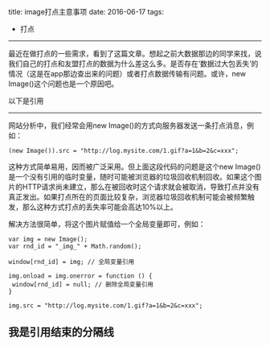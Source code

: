 title: image打点主意事项
date: 2016-06-17
tags: 
 - 打点
---


最近在做打点的一些需求，看到了这篇文章。想起之前大数据那边的同学来找，说我们自己的打点和友盟打点的数据为什么差这么多。是否存在‘数据过大包丢失’的情况（这是在app那边查出来的问题）或者打点数据传输有问题。或许，new Image()这个问题也是一个原因吧。

以下是引用

* * *

网站分析中，我们经常会用new Image()的方式向服务器发送一条打点消息，例如：

```
(new Image()).src = "http://log.mysite.com/1.gif?a=1&b=2&c=xxx";  

```

这种方式简单易用，因而被广泛采用。但上面这段代码的问题是这个new Image()是一个没有引用的临时变量，随时可能被浏览器的垃圾回收机制回收。如果这个图片的HTTP请求尚未建立，那么在被回收时这个请求就会被取消，导致打点并没有真正发出。如果打点所在的页面比较复杂，浏览器垃圾回收机制可能会被频繁触发，那么这种方式打点的丢失率可能会高达10%以上。

解决方法很简单，将这个图片赋值给一个全局变量即可，例如：

```
var img = new Image();  
var rnd_id = "_img_" + Math.random();  
    
window[rnd_id] = img; // 全局变量引用  
    
img.onload = img.onerror = function () {  
 window[rnd_id] = null; // 删除全局变量引用  
}  
    
img.src = "http://log.mysite.com/1.gif?a=1&b=2&c=xxx";  

```

## 我是引用结束的分隔线

